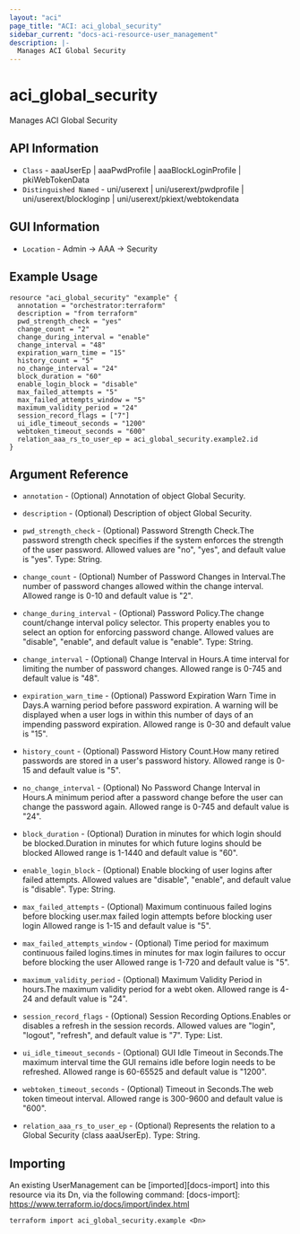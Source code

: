 ```yaml
---
layout: "aci"
page_title: "ACI: aci_global_security"
sidebar_current: "docs-aci-resource-user_management"
description: |-
  Manages ACI Global Security
---
```


# aci_global_security #

Manages ACI Global Security

## API Information ##

* `Class` - aaaUserEp | aaaPwdProfile | aaaBlockLoginProfile | pkiWebTokenData
* `Distinguished Named` - uni/userext | uni/userext/pwdprofile | uni/userext/blockloginp | uni/userext/pkiext/webtokendata

## GUI Information ##

* `Location` - Admin -> AAA -> Security


## Example Usage ##

```hcl
resource "aci_global_security" "example" {
  annotation = "orchestrator:terraform"
  description = "from terraform"
  pwd_strength_check = "yes"
  change_count = "2"
  change_during_interval = "enable"
  change_interval = "48"
  expiration_warn_time = "15"
  history_count = "5"
  no_change_interval = "24"
  block_duration = "60"
  enable_login_block = "disable"
  max_failed_attempts = "5"
  max_failed_attempts_window = "5"
  maximum_validity_period = "24"
  session_record_flags = ["7"]
  ui_idle_timeout_seconds = "1200"
  webtoken_timeout_seconds = "600"
  relation_aaa_rs_to_user_ep = aci_global_security.example2.id
}
```

## Argument Reference ##

* `annotation` - (Optional) Annotation of object Global Security.
* `description` - (Optional) Description of object Global Security.
* `pwd_strength_check` - (Optional) Password Strength Check.The password strength check specifies if the system enforces the strength of the user password. Allowed values are "no", "yes", and default value is "yes". Type: String.
* `change_count` - (Optional) Number of Password Changes in Interval.The number of password changes allowed within the change interval. Allowed range is 0-10 and default value is "2".
* `change_during_interval` - (Optional) Password Policy.The change count/change interval policy selector. This property enables you to select an option for enforcing password change. Allowed values are "disable", "enable", and default value is "enable". Type: String.
* `change_interval` - (Optional) Change Interval in Hours.A time interval for limiting the number of password changes. Allowed range is 0-745 and default value is "48".
* `expiration_warn_time` - (Optional) Password Expiration Warn Time in Days.A warning period before password expiration.
A warning will be displayed when a user logs in within this number of days of an impending password expiration. Allowed range is 0-30 and default value is "15".
* `history_count` - (Optional) Password History Count.How many retired passwords are stored in a user's password history. Allowed range is 0-15 and default value is "5".
* `no_change_interval` - (Optional) No Password Change Interval in Hours.A minimum period after a password change before the user can change the password again. Allowed range is 0-745 and default value is "24".
* `block_duration` - (Optional) Duration in minutes for which login should be blocked.Duration in minutes for which future logins should be blocked Allowed range is 1-1440 and default value is "60".
* `enable_login_block` - (Optional) Enable blocking of user logins after failed attempts. Allowed values are "disable", "enable", and default value is "disable". Type: String.
* `max_failed_attempts` - (Optional) Maximum continuous failed logins before blocking user.max failed login attempts before blocking user login Allowed range is 1-15 and default value is "5".
* `max_failed_attempts_window` - (Optional) Time period for maximum continuous failed logins.times in minutes for max login failures to occur before blocking the user Allowed range is 1-720 and default value is "5".
* `maximum_validity_period` - (Optional) Maximum Validity Period in hours.The maximum validity period for a webt oken. Allowed range is 4-24 and default value is "24".
* `session_record_flags` - (Optional) Session Recording Options.Enables or disables a refresh in the session records. Allowed values are "login", "logout", "refresh", and default value is "7". Type: List.
* `ui_idle_timeout_seconds` - (Optional) GUI Idle Timeout in Seconds.The maximum interval time the GUI remains idle before login needs to be refreshed. Allowed range is 60-65525 and default value is "1200".
* `webtoken_timeout_seconds` - (Optional) Timeout in Seconds.The web token timeout interval. Allowed range is 300-9600 and default value is "600".

* `relation_aaa_rs_to_user_ep` - (Optional) Represents the relation to a Global Security (class aaaUserEp).  Type: String.

## Importing ##

An existing UserManagement can be [imported][docs-import] into this resource via its Dn, via the following command:
[docs-import]: https://www.terraform.io/docs/import/index.html


```
terraform import aci_global_security.example <Dn>
```